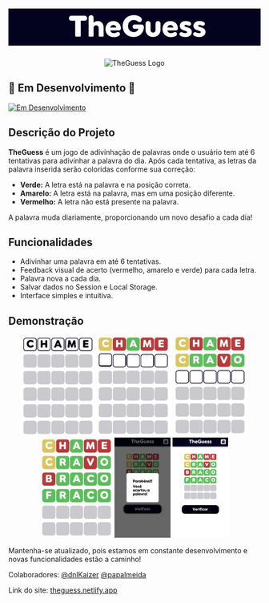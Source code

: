 <h1 align="center"> 
  <img src="./imagens/titulo.jpg" alt="TheGuess Titulo"/>
</h1>

<p align="center">
  <img src="./imagens/logo-fundo.png" alt="TheGuess Logo"/>
</p>

## 🚀 Em Desenvolvimento 🚀

[![Em Desenvolvimento](https://img.shields.io/badge/status-Em%20Desenvolvimento-orange)](#)

## Descrição do Projeto

**TheGuess** é um jogo de adivinhação de palavras onde o usuário tem até 6 tentativas para adivinhar a palavra do dia. Após cada tentativa, as letras da palavra inserida serão coloridas conforme sua correção:

- **Verde:** A letra está na palavra e na posição correta.
- **Amarelo:** A letra está na palavra, mas em uma posição diferente.
- **Vermelho:** A letra não está presente na palavra.

A palavra muda diariamente, proporcionando um novo desafio a cada dia!

## Funcionalidades

- Adivinhar uma palavra em até 6 tentativas.
- Feedback visual de acerto (vermelho, amarelo e verde) para cada letra.
- Palavra nova a cada dia.
- Salvar dados no Session e Local Storage.
- Interface simples e intuitiva.

## Demonstração

<p align="center">
  <img src="./imagens/demo-sem-cor.jpg" alt="Demo1" height="200px"/>
  <img src="./imagens/demo-1.jpg" alt="Demo1" height="200px"/>
  <img src="./imagens/demo-2.jpg" alt="Demo2" height="200px"/>
  <img src="./imagens/demo-4.jpg" alt="Demo4" height="200px"/>
  <img src="./imagens/demo-winner-msg.jpg" alt="Demo Full Screen" height="200px"/>
  <img src="./imagens/demo-fullscreen.jpg" alt="Demo Full Screen" height="200px"/>
</p>

Mantenha-se atualizado, pois estamos em constante desenvolvimento e novas funcionalidades estão a caminho!

Colaboradores:
[@dnlKaizer](https://github.com/dnlKaizer)
[@papalmeida](https://github.com/papalmeida)

Link do site:
[theguess.netlify.app](https://theguess.netlify.app/)
